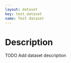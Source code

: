 ```yaml
---
layout: dataset
key: test_dataset
name: Test dataset
---
```


# Description

TODO Add dataset description